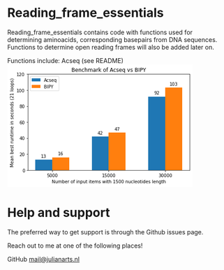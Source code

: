 # Reading_frame_essentials
Reading_frame_essentials contains code with functions used for determining aminoacids, corresponding basepairs from DNA sequences. Functions to determine open reading frames will also be added later on.

Functions include: Acseq (see README)
![png](output_20_0.png)


# Help and support
The preferred way to get support is through the Github issues page.

Reach out to me at one of the following places!

GitHub
mail@julianarts.nl
